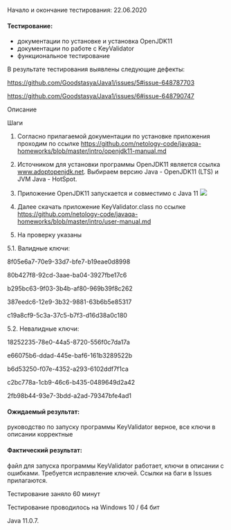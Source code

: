  Начало и окончание тестирования: 22.06.2020
#### Тестирование:

- документации по установке и установка OpenJDK11
- документации по работе с KeyValidator
- функциональное тестирование

В результате тестирования выявлены следующие дефекты:

https://github.com/Goodstasya/Java1/issues/5#issue-648787703

https://github.com/Goodstasya/Java1/issues/6#issue-648790747

Описание

Шаги

1. Согласно прилагаемой документации по установке приложения проходим по ссылке https://github.com/netology-code/javaqa-homeworks/blob/master/intro/openjdk11-manual.md

2. Источником для установки программы OpenJDK11 является ссылка www.adoptopenjdk.net.
Выбираем версию Java - OpenJDK11 (LTS)
и JVM Java - HotSpot.

3. Приложение OpenJDK11 запускается и совместимо с Java 11
![](Ф1.png)

4. Далее скачать приложение KeyValidator.class по ссылке https://github.com/netology-code/javaqa-homeworks/blob/master/intro/user-manual.md

5. На проверку указаны 

5.1. Валидные ключи:

8f05e6a7-70e9-33d7-bfe7-b19eae0d8998

80b427f8-92cd-3aae-ba04-3927fbe17c6

b295bc63-9f03-3b4b-af80-969b39f8c262

387eedc6-12e9-3b32-9881-63b6b5e85317

c19a8cf9-5c3a-37c5-b7f3-d16d38a0c180

5.2. Невалидные ключи:

18252235-78e0-44a5-8720-556f0c7da17a

e66075b6-ddad-445e-baf6-161b3289522b

b6d53250-f07e-4352-a293-6102ddf7f1ca

c2bc778a-1cb9-46c6-b435-0489649d2a42

2fb98b44-93e7-3bdd-a2ad-79347bfe4ad1

#### Ожидаемый результат: 
руководство по запуску программы KeyValidator верное, все ключи в описании корректные

#### Фактический результат:

файл для запуска программы KeyValidator работает, ключи в описании с ошибками. Требуется исправление ключей. Ссылки на баги в Issues прилагаются.

Тестирование заняло 60 минут

Тестирование проводилось на Windows 10 / 64 бит

Java 11.0.7.
